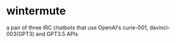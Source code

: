 # wintermute
a pair of three IRC chatbots that use OpenAI's curie-001, davinci-003(GPT3) and GPT3.5 APIs
